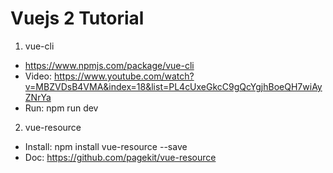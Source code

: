 # Vuejs 2 Tutorial

1. vue-cli
- https://www.npmjs.com/package/vue-cli
- Video: https://www.youtube.com/watch?v=MBZVDsB4VMA&index=18&list=PL4cUxeGkcC9gQcYgjhBoeQH7wiAyZNrYa
- Run: npm run dev

2. vue-resource
- Install: npm install vue-resource --save
- Doc: https://github.com/pagekit/vue-resource
